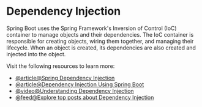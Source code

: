 # Dependency Injection

Spring Boot uses the Spring Framework's Inversion of Control (IoC) container to manage objects and their dependencies. The IoC container is responsible for creating objects, wiring them together, and managing their lifecycle. When an object is created, its dependencies are also created and injected into the object.

Visit the following resources to learn more:

- [@article@Spring Dependency Injection](https://www.baeldung.com/spring-dependency-injection)
- [@article@Dependency Injection Using Spring Boot](https://medium.com/edureka/what-is-dependency-injection-5006b53af782)
- [@video@Understanding Dependency Injection](https://www.youtube.com/watch?v=GB8k2-Egfv0)
- [@feed@Explore top posts about Dependency Injection](https://app.daily.dev/tags/dependency-injection?ref=roadmapsh)